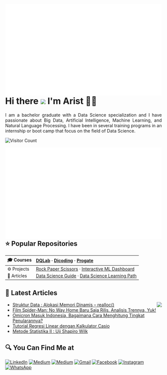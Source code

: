 <img align='right' src = "https://github.com/myarist/github-stats-transparent/blob/output/generated/overview.svg">

# Hi there <img src="https://github.com/TheDudeThatCode/TheDudeThatCode/blob/master/Assets/Hi.gif" width="30px"> I'm Arist 🧑🏻

<p align="justify">
  I am a bachelor graduate with a Data Science specialization and I have passionate about Big Data, Artificial Intelligence, Machine Learning, and Natural Language Processing. I have been in several training programs in an internship or boot camp that focus on the field of Data Science.
</p>

<!-- ## 👁‍🗨 Visitors Count -->

![Visitor Count](https://profile-counter.glitch.me/{myarist}/count.svg)

<img align='right' src = "https://github.com/myarist/github-stats-transparent/blob/output/generated/languages.svg">

 ## ⭐ Popular Repositories

| 🎓 Courses | [DQLab](https://github.com/MyArist/DQLab) · [Dicoding](https://github.com/myarist/Dicoding) · [Progate](https://github.com/myarist/Progate) |
|:--------|:--------------------|
| ⚙ Projects | [Rock Paper Scissors](https://github.com/myarist/Rock-Paper-Scissors) · [Interactive ML Dashboard](https://github.com/myarist/Interactive-Machine-Learning-Dashboard) | 
| 📝  Articles | [Data Science Guide](https://github.com/myarist/Data-Science-Guide) · [Data Science Learning Path](https://github.com/myarist/Data-Science-Learning-Path) | 

## 📃 Latest Articles

<img align='right' src="https://media0.giphy.com/media/f6hnhHkks8bk4jwjh3/giphy.gif" height="150px">

<!-- BLOG-POST-LIST:START -->
- [Struktur Data : Alokasi Memori Dinamis – realloc&lpar;&rpar;](https://www.belajarstatistik.com/blog/2022/01/21/alokasi-memori-dinamis-realloc/)
- [Film Spider-Man: No Way Home Baru Saja Rilis. Analisis Trennya, Yuk!](https://www.belajarstatistik.com/blog/2021/12/25/film-spider-man-no-way-home-baru-saja-rilis-analisis-trennya-yuk/)
- [Omicron Masuk Indonesia, Bagaimana Cara Menghitung Tingkat Penularannya?](https://www.belajarstatistik.com/blog/2021/12/23/omicron-masuk-indonesia-bagaimana-cara-menghitung-tingkat-penularannya/)
- [Tutorial Regresi Linear dengan Kalkulator Casio](https://www.belajarstatistik.com/blog/2021/12/13/tutorial-regresi-linear-dengan-kalkulator-casio/)
- [Metode Statistika II : Uji Shapiro Wilk](https://www.belajarstatistik.com/blog/2021/12/12/uji-shapiro-wilk/)
<!-- BLOG-POST-LIST:END -->

## 🔍 You Can Find Me at

<p>
  <a href="https://www.linkedin.com/in/myarist" target="_blank"><img alt="LinkedIn" src="https://img.shields.io/badge/linkedin-%230077B5.svg?&style=for-the-badge&logo=linkedin&logoColor=white" /></a>  
  <a href="https://medium.com/@myarist" target="_blank"><img alt="Medium" src="https://img.shields.io/badge/medium-%2312100E.svg?&style=for-the-badge&logo=medium&logoColor=white" /></a>  
  <a href="https://www.kaggle.com/myarist" target="_blank"><img alt="Medium" src="https://img.shields.io/badge/Kaggle-2C8EBB?&style=for-the-badge&logo=kaggle&logoColor=white" /></a>  
  <a href="mailto:aristyanto2320@gmail.com" target="_blank"><img alt="Gmail" src="https://img.shields.io/badge/gmail-D14836?&style=for-the-badge&logo=gmail&logoColor=white"/></a>    
  <a href="https://www.facebook.com/myarist" target="_blank"><img alt="Facebook" src="https://img.shields.io/badge/facebook-%231877F2.svg?&style=for-the-badge&logo=facebook&logoColor=white" /></a>  
  <a href="https://www.instagram.com/my_arist" target="_blank"><img alt="Instagram" src="https://img.shields.io/badge/instagram-%23E4405F.svg?&style=for-the-badge&logo=instagram&logoColor=white" /></a>  
<!--   <a href="https://twitter.com/my_arist" target="_blank"><img alt="Twitter" src="https://img.shields.io/badge/twitter-%231DA1F2.svg?&style=for-the-badge&logo=twitter&logoColor=white" /></a>   -->
  <a href="https://wa.me/" target="_blank"><img alt="WhatsApp" src="https://img.shields.io/badge/WhatsApp-25D366?style=for-the-badge&logo=whatsapp&logoColor=white" /></a>  
</p>
